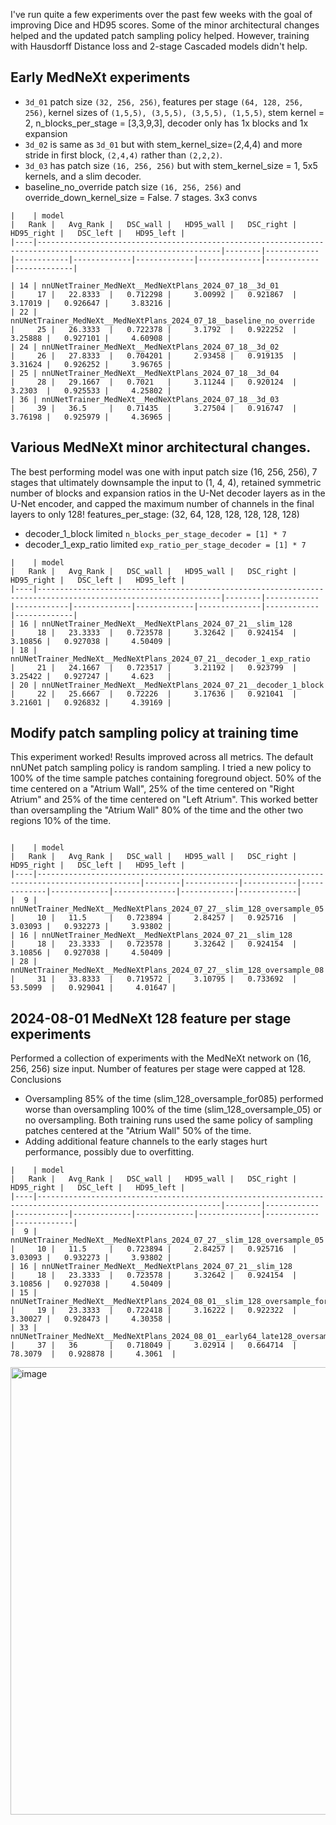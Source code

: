 I've run quite a few experiments over the past few weeks with the goal of improving Dice and HD95 scores. Some of the minor architectural changes helped and the updated patch sampling policy helped. However, training with Hausdorff Distance loss and 2-stage Cascaded models didn't help.

## Early MedNeXt experiments

* `3d_01` patch size `(32, 256, 256)`, features per stage `(64, 128, 256, 256)`, kernel sizes of `(1,5,5), (3,5,5), (3,5,5), (1,5,5)`, stem kernel = 2, n_blocks_per_stage = [3,3,9,3], decoder only has 1x blocks and 1x expansion
* `3d_02` is same as `3d_01` but with stem_kernel_size=(2,4,4) and more stride in first block, `(2,4,4)` rather than `(2,2,2)`.
* `3d_03` has patch size `(16, 256, 256)` but with stem_kernel_size = 1, 5x5 kernels, and a slim decoder.
* baseline_no_override patch size `(16, 256, 256)` and override_down_kernel_size = False. 7 stages. 3x3 convs
```
|    | model                                                                                                         |   Rank |   Avg_Rank |   DSC_wall |   HD95_wall |   DSC_right |   HD95_right |   DSC_left |   HD95_left |
|----|---------------------------------------------------------------------------------------------------------------|--------|------------|------------|-------------|-------------|--------------|------------|-------------|

| 14 | nnUNetTrainer_MedNeXt__MedNeXtPlans_2024_07_18__3d_01                                                         |     17 |   22.8333  |   0.712298 |     3.00992 |   0.921867  |      3.17019 |   0.926647 |     3.83216 |
| 22 | nnUNetTrainer_MedNeXt__MedNeXtPlans_2024_07_18__baseline_no_override                                          |     25 |   26.3333  |   0.722378 |     3.1792  |   0.922252  |      3.25888 |   0.927101 |     4.60908 |
| 24 | nnUNetTrainer_MedNeXt__MedNeXtPlans_2024_07_18__3d_02                                                         |     26 |   27.8333  |   0.704201 |     2.93458 |   0.919135  |      3.31624 |   0.926252 |     3.96765 |
| 25 | nnUNetTrainer_MedNeXt__MedNeXtPlans_2024_07_18__3d_04                                                         |     28 |   29.1667  |   0.7021   |     3.11244 |   0.920124  |      3.2303  |   0.925533 |     4.25802 |
| 36 | nnUNetTrainer_MedNeXt__MedNeXtPlans_2024_07_18__3d_03                                                         |     39 |   36.5     |   0.71435  |     3.27504 |   0.916747  |      3.76198 |   0.925979 |     4.36965 |
```

## Various MedNeXt minor architectural changes.
The best performing model was one with input patch size (16, 256, 256), 7 stages that ultimately downsample the input to (1, 4, 4), retained symmetric number of blocks and expansion ratios in the U-Net decoder layers as in the U-Net encoder, and capped the maximum number of channels in the final layers to only 128! features_per_stage: (32, 64, 128, 128, 128, 128, 128)
* decoder_1_block limited `n_blocks_per_stage_decoder = [1] * 7`
* decoder_1_exp_ratio limited `exp_ratio_per_stage_decoder = [1] * 7`
```
|    | model                                                                                                         |   Rank |   Avg_Rank |   DSC_wall |   HD95_wall |   DSC_right |   HD95_right |   DSC_left |   HD95_left |
|----|---------------------------------------------------------------------------------------------------------------|--------|------------|------------|-------------|-------------|--------------|------------|-------------|
| 16 | nnUNetTrainer_MedNeXt__MedNeXtPlans_2024_07_21__slim_128                                                      |     18 |   23.3333  |   0.723578 |     3.32642 |   0.924154  |      3.10856 |   0.927038 |     4.50409 |
| 18 | nnUNetTrainer_MedNeXt__MedNeXtPlans_2024_07_21__decoder_1_exp_ratio                                           |     21 |   24.1667  |   0.723517 |     3.21192 |   0.923799  |      3.25422 |   0.927247 |     4.623   |
| 20 | nnUNetTrainer_MedNeXt__MedNeXtPlans_2024_07_21__decoder_1_block                                               |     22 |   25.6667  |   0.72226  |     3.17636 |   0.921041  |      3.21601 |   0.926832 |     4.39169 |
```


## Modify patch sampling policy at training time
This experiment worked! Results improved across all metrics.
The default nnUNet patch sampling policy is random sampling. I tried a new policy to 100% of the time sample patches containing foreground object. 50% of the time centered on a "Atrium Wall", 25% of the time centered on "Right Atrium" and 25% of the time centered on "Left Atrium". This worked better than oversampling the "Atrium Wall" 80% of the time and the other two regions 10% of the time.
```

|    | model                                                                                       |   Rank |   Avg_Rank |   DSC_wall |   HD95_wall |   DSC_right |   HD95_right |   DSC_left |   HD95_left |
|----|---------------------------------------------------------------------------------------------|--------|------------|------------|-------------|-------------|--------------|------------|-------------|
|  9 | nnUNetTrainer_MedNeXt__MedNeXtPlans_2024_07_27__slim_128_oversample_05                      |     10 |   11.5     |   0.723894 |     2.84257 |   0.925716  |      3.03093 |   0.932273 |     3.93802 |
| 16 | nnUNetTrainer_MedNeXt__MedNeXtPlans_2024_07_21__slim_128                                    |     18 |   23.3333  |   0.723578 |     3.32642 |   0.924154  |      3.10856 |   0.927038 |     4.50409 |
| 28 | nnUNetTrainer_MedNeXt__MedNeXtPlans_2024_07_27__slim_128_oversample_08                      |     31 |   33.8333  |   0.719572 |     3.10795 |   0.733692  |     53.5099  |   0.929041 |     4.01647 |

```

## 2024-08-01 MedNeXt 128 feature per stage experiments
Performed a collection of experiments with the MedNeXt network on (16, 256, 256) size input. Number of features per stage were capped at 128.
Conclusions
* Oversampling 85% of the time (slim_128_oversample_for085) performed worse than oversampling 100% of the time (slim_128_oversample_05) or no oversampling. Both training runs used the same policy of sampling patches centered at the "Atrium Wall" 50% of the time.
* Adding additional feature channels to the early stages hurt performance, possibly due to overfitting.

```
|    | model                                                                                                         |   Rank |   Avg_Rank |   DSC_wall |   HD95_wall |   DSC_right |   HD95_right |   DSC_left |   HD95_left |
|----|---------------------------------------------------------------------------------------------------------------|--------|------------|------------|-------------|-------------|--------------|------------|-------------|
|  9 | nnUNetTrainer_MedNeXt__MedNeXtPlans_2024_07_27__slim_128_oversample_05                                        |     10 |   11.5     |   0.723894 |     2.84257 |   0.925716  |      3.03093 |   0.932273 |     3.93802 |
| 16 | nnUNetTrainer_MedNeXt__MedNeXtPlans_2024_07_21__slim_128                                                      |     18 |   23.3333  |   0.723578 |     3.32642 |   0.924154  |      3.10856 |   0.927038 |     4.50409 |
| 15 | nnUNetTrainer_MedNeXt__MedNeXtPlans_2024_08_01__slim_128_oversample_for085                                    |     19 |   23.3333  |   0.722418 |     3.16222 |   0.922322  |      3.30027 |   0.928473 |     4.30358 |
| 33 | nnUNetTrainer_MedNeXt__MedNeXtPlans_2024_08_01__early64_late128_oversample                                    |     37 |   36       |   0.718049 |     3.02914 |   0.664714  |     78.3079  |   0.928878 |     4.3061  |
```
<img width="716" alt="image" src="https://github.com/user-attachments/assets/8c598b31-e77f-48f1-9743-ac1e49a5f29a">
